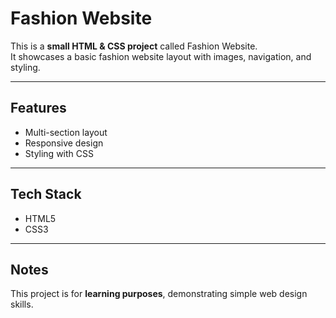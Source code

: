 # Fashion Website

This is a **small HTML & CSS project** called Fashion Website.  
It showcases a basic fashion website layout with images, navigation, and styling.

---

## Features
- Multi-section layout
- Responsive design
- Styling with CSS

---

## Tech Stack
- HTML5
- CSS3

---

## Notes
This project is for **learning purposes**, demonstrating simple web design skills.
